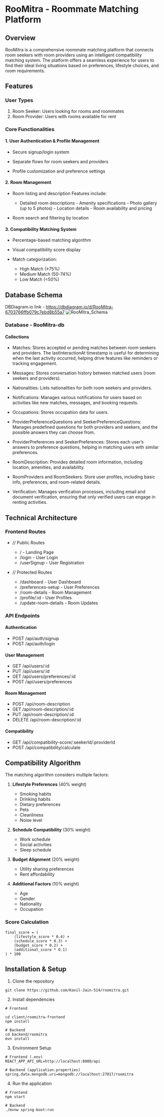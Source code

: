 # RooMitra - Roommate Matching Platform

## Overview

RooMitra is a comprehensive roommate matching platform that connects room seekers with room providers using an intelligent compatibility matching system. The platform offers a seamless experience for users to find their ideal living situations based on preferences, lifestyle choices, and room requirements.

## Features

### User Types

1. Room Seeker: Users looking for rooms and roommates
2. Room Provider: Users with rooms available for rent

### Core Functionalities

#### 1. User Authentication & Profile Management

- Secure signup/login system

- Separate flows for room seekers and providers

- Profile customization and preference settings

#### 2. Room Management

- Room listing and description
  Features include:

  - Detailed room descriptions - Amenity specifications - Photo gallery (up to 5 photos) - Location details - Room availability and pricing

- Room search and filtering by location

#### 3. Compatibility Matching System

- Percentage-based matching algorithm

- Visual compatibility score display

- Match categorization:
  - High Match (≥75%)
  - Medium Match (50-74%)
  - Low Match (<50%)

## Database Schema

DBDiagram.io link - https://dbdiagram.io/d/RooMitra-6703766ffb079c7ebd8b55a7
![RooMitra_Schema](RooMitra.svg)

### Database - RooMitra-db

#### Collections

- Matches: Stores accepted or pending matches between room seekers and providers. The lastInteractionAt timestamp is useful for determining when the last activity occurred, helping drive features like reminders or tracking engagement.

- Messages: Stores conversation history between matched users (room seekers and providers).

- Nationalities: Lists nationalities for both room seekers and providers.

- Notifications: Manages various notifications for users based on activities like new matches, messages, and booking requests.

- Occupations: Stores occupation data for users.

- ProviderPreferenceQuestions and SeekerPreferenceQuestions: Manages predefined questions for both providers and seekers, and the possible answers they can choose from.

- ProviderPreferences and SeekerPreferences: Stores each user’s answers to preference questions, helping in matching users with similar preferences.

- RoomDescription: Provides detailed room information, including location, amenities, and availability.

- RoomProviders and RoomSeekers: Store user profiles, including basic info, preferences, and room-related details.

- Verification: Manages verification processes, including email and document verification, ensuring that only verified users can engage in renting activities.

## Technical Architecture

### Frontend Routes

- // Public Routes

  - / - Landing Page
  - /login - User Login
  - /userSignup - User Registration

- // Protected Routes
  - /dashboard - User Dashboard
  - /preferences-setup - User Preferences
  - /room-details - Room Management
  - /profile/:id - User Profiles
  - /update-room-details - Room Updates

### API Endpoints

#### Authentication

- POST /api/auth/signup
- POST /api/auth/login

#### User Management

- GET /api/users/:id
- PUT /api/users/:id
- GET /api/users/preferences/:id
- POST /api/users/preferences

#### Room Management

- POST /api/room-description
- GET /api/room-description/:id
- PUT /api/room-description/:id
- DELETE /api/room-description/:id

#### Compatibility

- GET /api/compatibility-score/:seekerId/:providerId
- POST /api/compatibility/calculate

## Compatibility Algorithm

The matching algorithm considers multiple factors:

1. **Lifestyle Preferences** (40% weight)

   - Smoking habits
   - Drinking habits
   - Dietary preferences
   - Pets
   - Cleanliness
   - Noise level

2. **Schedule Compatibility** (30% weight)

   - Work schedule
   - Social activities
   - Sleep schedule

3. **Budget Alignment** (20% weight)

   - Utility sharing preferences
   - Rent affordability

4. **Additional Factors** (10% weight)

   - Age
   - Gender
   - Nationality
   - Occupation

### Score Calculation

```
final_score = (
    (lifestyle_score * 0.4) +
    (schedule_score * 0.3) +
    (budget_score * 0.2) +
    (additional_score * 0.1)
) * 100
```

## Installation & Setup

1. Clone the repository

```
git clone https://github.com/Kavil-Jain-514/roomitra.git
```

2. Install dependencies

```
# Frontend

cd client/roomitra-frontend
npm install

# Backend
cd backend/roomitra
mvn install
```

3. Environment Setup

```
# Frontend (.env)
REACT_APP_API_URL=http://localhost:8080/api

# Backend (application.properties)
spring.data.mongodb.uri=mongodb://localhost:27017/roomitra
```

4. Run the application

```
# Frontend
npm start

# Backend
./mvnw spring-boot:run
```
